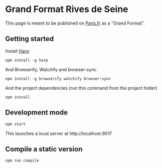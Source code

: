 # Grand Format Rives de Seine

This page is meant to be published on [Paris.fr](http://www.paris.fr) as a "Grand Format".

## Getting started

Install [Harp](http://harpjs.com):

    npm install -g harp

And Browserify, Watchify and browser-sync

    npm install -g browserify watchify browser-sync

And the project dependencies (run this command from the project folder)

    npm install


## Development mode

    npm start

This launches a local server at http://localhost:9017

## Compile a static version

    npm run compile
